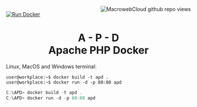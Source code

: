   <a href="https://www.githack.org">
		<img align="right" src="https://komarev.com/ghpvc/?username=githackorg&color=brightgreen&style=plastic" alt="MacrowebCloud github repo views"/>
	</a>
  
[![Run Docker](https://github.com/g1f1/APD/actions/workflows/docker.yml/badge.svg?branch=main)](https://github.com/g1f1/APD/actions/workflows/docker.yml)

<h1 align="center">A - P - D </br>
Apache PHP Docker 
</h1>


Linux, MacOS and Windows terminal:
```console
user@workplace:~$ docker build -t apd . 
user@workplace:~$ docker run -d -p 80:80 apd
```

```powershell
C:\APD> docker build -t apd . 
C:\APD> docker run -d -p 80:80 apd
```

